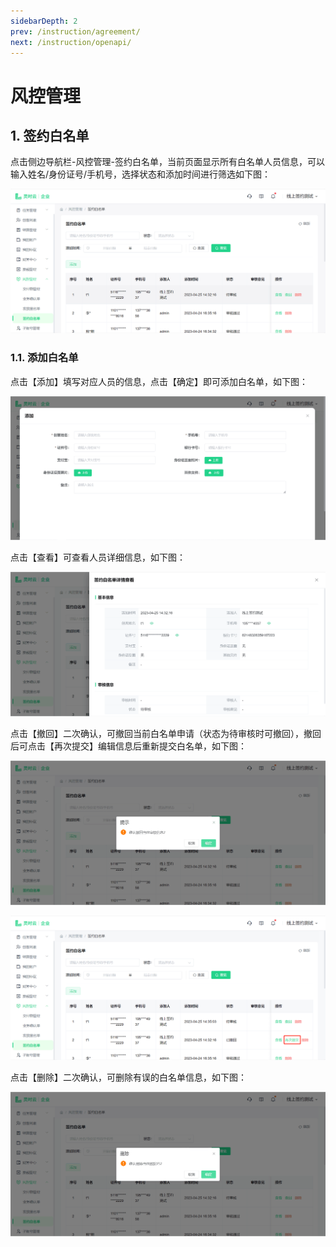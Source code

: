 ```yaml
---
sidebarDepth: 2
prev: /instruction/agreement/
next: /instruction/openapi/
---
```


# 风控管理

## 1. 签约白名单

点击侧边导航栏-风控管理-签约白名单，当前页面显示所有白名单人员信息，可以输入姓名/身份证号/手机号，选择状态和添加时间进行筛选如下图：

![图片35.png](../static/img35.png)

### 1.1. 添加白名单

点击【添加】填写对应人员的信息，点击【确定】即可添加白名单，如下图：

![图片36.png](../static/img36.png)

点击【查看】可查看人员详细信息，如下图：

![图片37.png](../static/img37.png)

点击【撤回】二次确认，可撤回当前白名单申请（状态为待审核时可撤回），撤回后可点击【再次提交】编辑信息后重新提交白名单，如下图：

![图片38.png](../static/img38.png)

![图片40.png](../static/img40.png)

点击【删除】二次确认，可删除有误的白名单信息，如下图：

![图片39.png](../static/img39.png)
